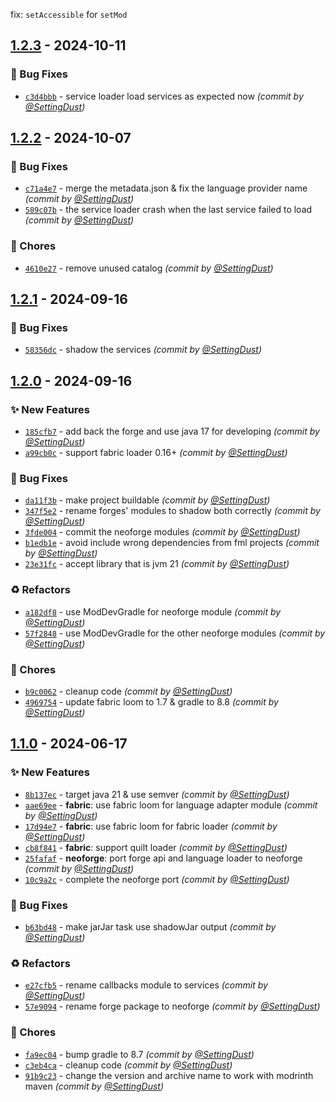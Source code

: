 fix: `setAccessible` for `setMod`

## [1.2.3] - 2024-10-11
### :bug: Bug Fixes
- [`c3d4bbb`](https://github.com/SettingDust/preloading-tricks/commit/c3d4bbbb46001a2955169267f122bdcb9f34cc1e) - service loader load services as expected now *(commit by [@SettingDust](https://github.com/SettingDust))*


## [1.2.2] - 2024-10-07
### :bug: Bug Fixes
- [`c71a4e7`](https://github.com/SettingDust/preloading-tricks/commit/c71a4e7717cc4b9736f4a6320c87b124b5924ec3) - merge the metadata.json & fix the language provider name *(commit by [@SettingDust](https://github.com/SettingDust))*
- [`589c07b`](https://github.com/SettingDust/preloading-tricks/commit/589c07b1b85734294f2ee6739381076c4c29d492) - the service loader crash when the last service failed to load *(commit by [@SettingDust](https://github.com/SettingDust))*

### :wrench: Chores
- [`4610e27`](https://github.com/SettingDust/preloading-tricks/commit/4610e279862c1d77eca98cc44b9b25b6a07a62dc) - remove unused catalog *(commit by [@SettingDust](https://github.com/SettingDust))*


## [1.2.1] - 2024-09-16
### :bug: Bug Fixes
- [`58356dc`](https://github.com/SettingDust/preloading-tricks/commit/58356dc40a64b31ab38b251db156a4486fd434bd) - shadow the services *(commit by [@SettingDust](https://github.com/SettingDust))*


## [1.2.0] - 2024-09-16
### :sparkles: New Features
- [`185cfb7`](https://github.com/SettingDust/preloading-tricks/commit/185cfb78dcc829ee563ab4c8980f4db858f47d14) - add back the forge and use java 17 for developing *(commit by [@SettingDust](https://github.com/SettingDust))*
- [`a99cb0c`](https://github.com/SettingDust/preloading-tricks/commit/a99cb0cc72d0d30bc389b407bc7e32d8856898c0) - support fabric loader 0.16+ *(commit by [@SettingDust](https://github.com/SettingDust))*

### :bug: Bug Fixes
- [`da11f3b`](https://github.com/SettingDust/preloading-tricks/commit/da11f3b521d43987b4e6dd964853461a098f6a42) - make project buildable *(commit by [@SettingDust](https://github.com/SettingDust))*
- [`347f5e2`](https://github.com/SettingDust/preloading-tricks/commit/347f5e284293f5420e4e382d5c8ef356c04b9934) - rename forges' modules to shadow both correctly *(commit by [@SettingDust](https://github.com/SettingDust))*
- [`3fde004`](https://github.com/SettingDust/preloading-tricks/commit/3fde00402870c3b15cf255ee125db06ba158e75e) - commit the neoforge modules *(commit by [@SettingDust](https://github.com/SettingDust))*
- [`b1edb1e`](https://github.com/SettingDust/preloading-tricks/commit/b1edb1e942d56cf58e894d2f41925547e1a7ed40) - avoid include wrong dependencies from fml projects *(commit by [@SettingDust](https://github.com/SettingDust))*
- [`23e31fc`](https://github.com/SettingDust/preloading-tricks/commit/23e31fc4c17bf29627c9d2df4683a2aa40ce1c2e) - accept library that is jvm 21 *(commit by [@SettingDust](https://github.com/SettingDust))*

### :recycle: Refactors
- [`a182df8`](https://github.com/SettingDust/preloading-tricks/commit/a182df879a59c7109390c4d7c974fdf3ca6ea66a) - use ModDevGradle for neoforge module *(commit by [@SettingDust](https://github.com/SettingDust))*
- [`57f2848`](https://github.com/SettingDust/preloading-tricks/commit/57f284886a2365a5be758f6293755ec98414b7ae) - use ModDevGradle for the other neoforge modules *(commit by [@SettingDust](https://github.com/SettingDust))*

### :wrench: Chores
- [`b9c0062`](https://github.com/SettingDust/preloading-tricks/commit/b9c00624141327ab92ef7c63d56443fdf80a5f2f) - cleanup code *(commit by [@SettingDust](https://github.com/SettingDust))*
- [`4969754`](https://github.com/SettingDust/preloading-tricks/commit/4969754a224626b64eda18f135374b2e2c4cc6e9) - update fabric loom to 1.7 & gradle to 8.8 *(commit by [@SettingDust](https://github.com/SettingDust))*


## [1.1.0] - 2024-06-17
### :sparkles: New Features
- [`8b137ec`](https://github.com/SettingDust/preloading-tricks/commit/8b137ec3edf702505817d141635a0b7297f9c446) - target java 21 & use semver *(commit by [@SettingDust](https://github.com/SettingDust))*
- [`aae69ee`](https://github.com/SettingDust/preloading-tricks/commit/aae69eef2d5513fb05dfe660707fa8c1726da02e) - **fabric**: use fabric loom for language adapter module *(commit by [@SettingDust](https://github.com/SettingDust))*
- [`17d94e7`](https://github.com/SettingDust/preloading-tricks/commit/17d94e759f523cfefe8b98e7de992842e2214c58) - **fabric**: use fabric loom for fabric loader *(commit by [@SettingDust](https://github.com/SettingDust))*
- [`cb8f841`](https://github.com/SettingDust/preloading-tricks/commit/cb8f841aa4c8f6b44ce8520676957e1f1cc71f79) - **fabric**: support quilt loader *(commit by [@SettingDust](https://github.com/SettingDust))*
- [`25fafaf`](https://github.com/SettingDust/preloading-tricks/commit/25fafafd26aae8f71a8fa13edded7d910e5b44c1) - **neoforge**: port forge api and language loader to neoforge *(commit by [@SettingDust](https://github.com/SettingDust))*
- [`10c9a2c`](https://github.com/SettingDust/preloading-tricks/commit/10c9a2c4e06a8733fd4e92f62c3de6abb148f3de) - complete the neoforge port *(commit by [@SettingDust](https://github.com/SettingDust))*

### :bug: Bug Fixes
- [`b63bd48`](https://github.com/SettingDust/preloading-tricks/commit/b63bd488496febf9c5e0381622e497bbc40a6142) - make jarJar task use shadowJar output *(commit by [@SettingDust](https://github.com/SettingDust))*

### :recycle: Refactors
- [`e27cfb5`](https://github.com/SettingDust/preloading-tricks/commit/e27cfb50f184ef4cc23928d181208a3c6831137d) - rename callbacks module to services *(commit by [@SettingDust](https://github.com/SettingDust))*
- [`57e9094`](https://github.com/SettingDust/preloading-tricks/commit/57e909478350049bfada0d844f6136dabfef93e1) - rename forge package to neoforge *(commit by [@SettingDust](https://github.com/SettingDust))*

### :wrench: Chores
- [`fa9ec04`](https://github.com/SettingDust/preloading-tricks/commit/fa9ec040e756517004e255feccce6a12a21b135c) - bump gradle to 8.7 *(commit by [@SettingDust](https://github.com/SettingDust))*
- [`c3eb4ca`](https://github.com/SettingDust/preloading-tricks/commit/c3eb4ca11fd34c65cf7ab82b230bdb40de99efd4) - cleanup code *(commit by [@SettingDust](https://github.com/SettingDust))*
- [`91b9c23`](https://github.com/SettingDust/preloading-tricks/commit/91b9c235f55416062738450675b4cd64f01f7a0b) - change the version and archive name to work with modrinth maven *(commit by [@SettingDust](https://github.com/SettingDust))*

[1.1.0]: https://github.com/SettingDust/preloading-tricks/compare/1.0.6...1.1.0
[1.2.0]: https://github.com/SettingDust/preloading-tricks/compare/1.1.0...1.2.0
[1.2.1]: https://github.com/SettingDust/preloading-tricks/compare/1.2.0...1.2.1
[1.2.2]: https://github.com/SettingDust/preloading-tricks/compare/1.2.1...1.2.2
[1.2.3]: https://github.com/SettingDust/preloading-tricks/compare/1.2.2...1.2.3
